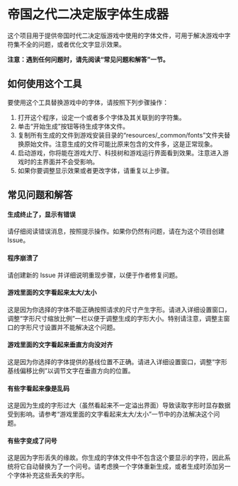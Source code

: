 # 帝国之代二决定版字体生成器

这个项目用于提供帝国时代二决定版游戏中使用的字体文件，可用于解决游戏中字符集不全的问题，或者优化文字显示效果。

**注意：遇到任何问题时，请先阅读“常见问题和解答”一节。**

## 如何使用这个工具

要使用这个工具替换游戏中的字体，请按照下列步骤操作：

1. 打开这个程序，设定一个或者多个字体及其关联到的字符集。
2. 单击“开始生成”按钮等待生成字体文件。
3. 复制所有生成的文件到游戏安装目录的“resources/_common/fonts”文件夹替换原始文件。注意生成的文件可能比原来包含的文件多，这是正常现象。
4. 启动游戏，你将能在游戏大厅、科技树和游戏运行界面看到效果。注意进入游戏时的主界面并不会受影响。
5. 如果你要调整显示效果或者更改字体，请重复以上步骤。

## 常见问题和解答

#### 生成终止了，显示有错误

请仔细阅读错误消息，按照提示操作。如果你仍然有问题，请在为这个项目创建 Issue。

#### 程序崩溃了

请创建新的 Issue 并详细说明重现步骤，以便于作者修复问题。

#### 游戏里面的文字看起来太大/太小

这是因为你选择的字体不能正确按照请求的尺寸产生字形。请进入详细设置窗口，调整“字形尺寸缩放比例”一栏以便于调整生成的字形大小。特别请注意，调整主窗口的字形尺寸设置并不能解决这个问题。

#### 游戏里面的文字看起来垂直方向没对齐

这是因为你选择的字体提供的基线位置不正确。请进入详细设置窗口，调整“字形基线偏移比例”以调节文字在垂直方向的位置。

#### 有些字看起来像是乱码

这是因为生成的字形过大（虽然看起来不一定溢出界面）导致读取字形时显存数据受到影响。请参考“游戏里面的文字看起来太大/太小”一节中的办法解决这个问题。

#### 有些字变成了问号

这是因为字形丢失的缘故。你生成的字体文件中不包含这个要显示的字符，因此系统将它自动替换为了一个问号。请考虑换一个字体重新生成，或者生成时添加另一个字体补充这些丢失的字形。
